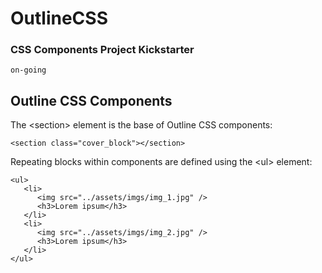 # OutlineCSS
### CSS Components Project Kickstarter

`on-going`


## Outline CSS Components

The &lt;section&gt; element is the base of Outline CSS components:

```<section class="cover_block"></section>```

Repeating blocks within components are defined using the &lt;ul&gt; element:

```
<ul>
   <li>
      <img src="../assets/imgs/img_1.jpg" />
      <h3>Lorem ipsum</h3>
   </li>
   <li>
      <img src="../assets/imgs/img_2.jpg" />
      <h3>Lorem ipsum</h3>
   </li>
</ul>
```
